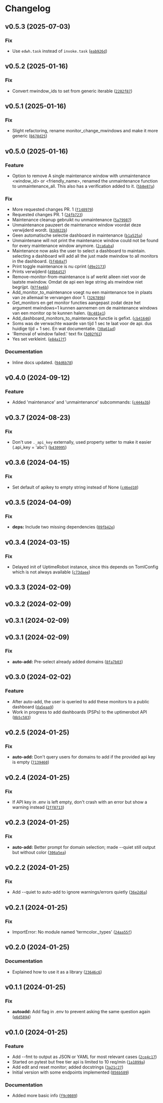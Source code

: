 # Changelog

<!--next-version-placeholder-->

## v0.5.3 (2025-07-03)

### Fix

* Use `edwh.task` instead of `invoke.task` ([`eab926d`](https://github.com/educationwarehouse/edwh-uptime-plugin/commit/eab926dcf711c641e7915e74ba8f3a19e60bd94f))

## v0.5.2 (2025-01-16)

### Fix

* Convert mwindow_ids to set from generic iterable ([`2202f87`](https://github.com/educationwarehouse/edwh-uptime-plugin/commit/2202f87bf7b05c79e395d6d5c748ac28389f8191))

## v0.5.1 (2025-01-16)

### Fix

* Slight refactoring, rename monitor_change_mwindows and make it more generic ([`6678d25`](https://github.com/educationwarehouse/edwh-uptime-plugin/commit/6678d2546f1c95e482d582a7b1cb223eb27c8242))

## v0.5.0 (2025-01-16)

### Feature

* Option to remove A single maintenance window with unmaintenance <window_id> or <friendly_name>, renamed the unmaintenance function to unmaintenance_all. This also has a verification added to it. ([`5b8e87a`](https://github.com/educationwarehouse/edwh-uptime-plugin/commit/5b8e87a65293b3098b01fab57703a338beb2dd38))

### Fix

* More requested changes PR. 1 ([`f148979`](https://github.com/educationwarehouse/edwh-uptime-plugin/commit/f14897902735825473bab595dc96443f99d7290e))
* Requested changes PR. 1 ([`24fb723`](https://github.com/educationwarehouse/edwh-uptime-plugin/commit/24fb723034ddf2a9dfcdfe28f476ddedeae545ab))
* Maintenance cleanup gebruikt nu unmaintenance ([`5a79987`](https://github.com/educationwarehouse/edwh-uptime-plugin/commit/5a7998754030a41b3a33b76d6cc468d9752eee8e))
* Unmaintenance pauzeert de maintenance window voordat deze verwijderd wordt. ([`83d822b`](https://github.com/educationwarehouse/edwh-uptime-plugin/commit/83d822be440f5ef971081b0f6bf46a67ffb10e7f))
* Geen automatische selectie dashboard in maintenance ([`b1a525a`](https://github.com/educationwarehouse/edwh-uptime-plugin/commit/b1a525a34fe32564c1cd5dfb1357f99b13fe6804))
* Unmaintenane will not print the maintenance window could not be found for every maintenance window anymore. ([`2ca6aba`](https://github.com/educationwarehouse/edwh-uptime-plugin/commit/2ca6aba061be38d65dfba53f7ad1bc7aac84772e))
* Maintenance now asks the user to select a dashboard to maintain. selecting a dashboard will add all the just made mwindow to all monitors in the dashboard. ([`5f4b8a7`](https://github.com/educationwarehouse/edwh-uptime-plugin/commit/5f4b8a73582cac4e9c7d04ae02907eed663be147))
* Print toggle maintenance is nu cprint ([`d9e2173`](https://github.com/educationwarehouse/edwh-uptime-plugin/commit/d9e217387474c1f1e6768257ddd62dad0dbf103e))
* Prints verwijderd ([`49b6452`](https://github.com/educationwarehouse/edwh-uptime-plugin/commit/49b6452d4cfe24ba9fc2e2ebe6f3dcd914274e49))
* Remove-monitor-from-maintenance is af werkt alleen niet voor de laatste mwindow. Omdat de api een lege string als mwindow niet begrijpt. ([`97f4e6b`](https://github.com/educationwarehouse/edwh-uptime-plugin/commit/97f4e6b67aff9977198bcc74c124ad5f6abfad34))
* Add_monitor_to_maintenance voegt nu een maintenance toe in plaats van ze allemaal te vervangen door 1. ([`326789b`](https://github.com/educationwarehouse/edwh-uptime-plugin/commit/326789b86175486c82136b6a91d6fc296a0659b9))
* Get_monitors en get monitor functies aangepast zodat deze het argument mwindows=1 kunnen aannemen om de maintenance windows van een monitor op te kunnen halen. ([`8c481e1`](https://github.com/educationwarehouse/edwh-uptime-plugin/commit/8c481e16ef09263cf7d56200e33e5101a79ceac1))
* Add_dashboard_monitors_to_maintenance functie is gefixt. ([`cb41646`](https://github.com/educationwarehouse/edwh-uptime-plugin/commit/cb41646441e9d5d9755ae88ba30806052d32dbe4))
* Soms was de verwachte waarde van tijd 1 sec te laat voor de api. dus huidige tijd + 1 sec. En wat documentatie. ([`30a61ad`](https://github.com/educationwarehouse/edwh-uptime-plugin/commit/30a61ad535fb364e47b41a954cce23b7d6779916))
* 'Removal of window failed.' text fix ([`3d02f61`](https://github.com/educationwarehouse/edwh-uptime-plugin/commit/3d02f613904ed3ab94b129662a61b86968d25951))
* Yes set verkleint. ([`e84a17f`](https://github.com/educationwarehouse/edwh-uptime-plugin/commit/e84a17f13b59d639e71598f995a7de02c8cdc19e))

### Documentation

* Inline docs updated. ([`94d6b78`](https://github.com/educationwarehouse/edwh-uptime-plugin/commit/94d6b78e9e147f1eb45bb835fbfb441e7d706476))

## v0.4.0 (2024-09-12)

### Feature

* Added 'maintenance' and 'unmaintenance' subcommands: ([`c444a3b`](https://github.com/educationwarehouse/edwh-uptime-plugin/commit/c444a3b577bec036df3c066acebf72e8c7f008d5))

## v0.3.7 (2024-08-23)

### Fix

* Don't use `._api_key` externally, used property setter to make it easier (.api_key = 'abc') ([`b430995`](https://github.com/educationwarehouse/edwh-uptime-plugin/commit/b430995b3c34f7a842f5019728d0937ae18c2de9))

## v0.3.6 (2024-04-15)

### Fix

* Set default of apikey to empty string instead of None ([`c46ed10`](https://github.com/educationwarehouse/edwh-uptime-plugin/commit/c46ed10a7bb1bb23eb71a224a463348d7b012c30))

## v0.3.5 (2024-04-09)

### Fix

* **deps:** Include two missing dependencies ([`09fb42e`](https://github.com/educationwarehouse/edwh-uptime-plugin/commit/09fb42e88c5c79dc02fc8cf80e31173a1d03b14f))

## v0.3.4 (2024-03-15)
### Fix
* Delayed init of UptimeRobot instance, since this depends on TomlConfig which is not always available ([`c73daee`](https://github.com/educationwarehouse/edwh-uptime-plugin/commit/c73daeed3ffec5766247795c1b97e44b84773e9b))

## v0.3.3 (2024-02-09)


## v0.3.2 (2024-02-09)


## v0.3.1 (2024-02-09)


## v0.3.1 (2024-02-09)
### Fix
* **auto-add:** Pre-select already added domains ([`8fa7b03`](https://github.com/educationwarehouse/edwh-uptime-plugin/commit/8fa7b03e54b51c92d1202fd50af3e768af59483b))


## v0.3.0 (2024-02-02)
### Feature
* After auto-add, the user is queried to add these monitors to a public dashboard ([`da5eaa9`](https://github.com/educationwarehouse/edwh-uptime-plugin/commit/da5eaa9b59669fce7ef74bc1179393907abe1066))
* Work in progress to add dashboards (PSPs) to the uptimerobot API ([`8b5c583`](https://github.com/educationwarehouse/edwh-uptime-plugin/commit/8b5c583383a356b6186d83edc0ff414897e6697a))

## v0.2.5 (2024-01-25)

### Fix

* **auto-add:** Don't query users for domains to add if the provided api key is empty ([`7139460`](https://github.com/educationwarehouse/edwh-uptime-plugin/commit/713946079823dcde55bf3deb40e2b71cfe3cc92c))

## v0.2.4 (2024-01-25)

### Fix

* If API key in .env is left empty, don't crash with an error but show a warning instead ([`2ff8713`](https://github.com/educationwarehouse/edwh-uptime-plugin/commit/2ff87131aa1ff450b1f7226eeb12a0530b38a9dd))

## v0.2.3 (2024-01-25)

### Fix

* **auto-add:** Better prompt for domain selection; made --quiet still output but without color ([`306a5ea`](https://github.com/educationwarehouse/edwh-uptime-plugin/commit/306a5ea5c4d021894940e94f5b1041aabde4022b))

## v0.2.2 (2024-01-25)

### Fix

* Add --quiet to auto-add to ignore warnings/errors quietly ([`36e2d6a`](https://github.com/educationwarehouse/edwh-uptime-plugin/commit/36e2d6abd9fb08970c184df93025883c325e1dd7))

## v0.2.1 (2024-01-25)

### Fix

* ImportError: No module named 'termcolor._types' ([`24aa55f`](https://github.com/educationwarehouse/edwh-uptime-plugin/commit/24aa55f069ee2970a17788c37ff1437e14d93d11))

## v0.2.0 (2024-01-25)

### Documentation

* Explained how to use it as a library ([`23646c6`](https://github.com/educationwarehouse/edwh-uptime-plugin/commit/23646c62246102f6dbc72e849842d621632fd368))

## v0.1.1 (2024-01-25)

### Fix

* **autoadd:** Add flag in .env to prevent asking the same question again ([`e6d5894`](https://github.com/educationwarehouse/edwh-uptime-plugin/commit/e6d58946b4e2e4f88557e1daec5c4cf2c5754e82))

## v0.1.0 (2024-01-25)

### Feature

* Add --fmt to output as JSON or YAML for most relevant cases ([`2ce4c17`](https://github.com/educationwarehouse/edwh-uptime-plugin/commit/2ce4c17ed4cdc6fb465ac50eeeedefa83b18458b))
* Started on pytest but free tier api is limited to 10 req/min ([`1a1099a`](https://github.com/educationwarehouse/edwh-uptime-plugin/commit/1a1099a2954229ea2a1bed7e25fd342c2149da44))
* Add edit and reset monitor; added docstrings ([`3a21c27`](https://github.com/educationwarehouse/edwh-uptime-plugin/commit/3a21c270f8ddfce8218abc6a6b19808f2be99ce7))
* Initial version with some endpoints implemented ([`856b589`](https://github.com/educationwarehouse/edwh-uptime-plugin/commit/856b5891fde5e773c986f43d34abbb38fe87d2ef))

### Documentation

* Added more basic info ([`f9c0089`](https://github.com/educationwarehouse/edwh-uptime-plugin/commit/f9c008935f736daec63627dc94088c393c99bd88))